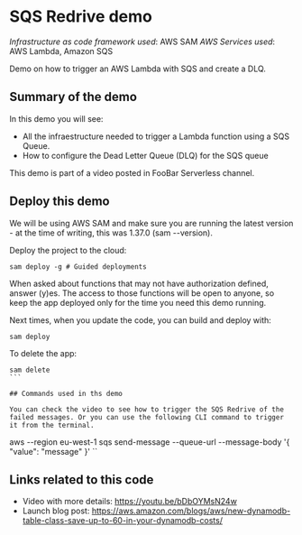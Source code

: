 # SQS Redrive demo

_Infrastructure as code framework used_: AWS SAM
_AWS Services used_: AWS Lambda, Amazon SQS

Demo on how to trigger an AWS Lambda with SQS and create a DLQ.

## Summary of the demo

In this demo you will see:

- All the infraestructure needed to trigger a Lambda function using a SQS Queue.
- How to configure the Dead Letter Queue (DLQ) for the SQS queue

This demo is part of a video posted in FooBar Serverless channel.

## Deploy this demo

We will be using AWS SAM and make sure you are running the latest version - at the time of writing, this was 1.37.0 (sam --version).

Deploy the project to the cloud:

```
sam deploy -g # Guided deployments
```

When asked about functions that may not have authorization defined, answer (y)es. The access to those functions will be open to anyone, so keep the app deployed only for the time you need this demo running.

Next times, when you update the code, you can build and deploy with:

```
sam deploy
```

To delete the app:

````
sam delete
```

## Commands used in ths demo

You can check the video to see how to trigger the SQS Redrive of the failed messages. Or you can use the following CLI command to trigger it from the terminal.

````

aws --region eu-west-1 sqs send-message --queue-url <queue-URL> --message-body '{ "value": "message" }'
``

## Links related to this code

- Video with more details: https://youtu.be/bDbOYMsN24w
- Launch blog post: https://aws.amazon.com/blogs/aws/new-dynamodb-table-class-save-up-to-60-in-your-dynamodb-costs/
